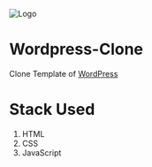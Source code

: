 ![Logo](https://images.app.goo.gl/ZK4t8k8ftWAKDKzq9)
# Wordpress-Clone
Clone Template of [WordPress](https://wordpress.com/)
# Stack Used
1. HTML
2. CSS
3. JavaScript
